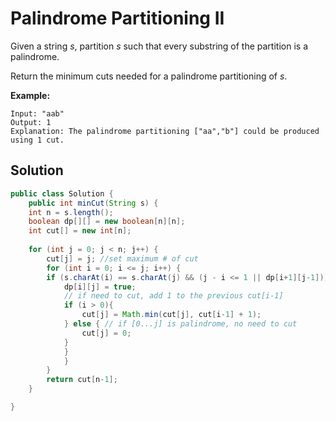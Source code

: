 # Palindrome Partitioning II

Given a string _s_, partition _s_ such that every substring of the partition is a palindrome.

Return the minimum cuts needed for a palindrome partitioning of _s_.

**Example:**

```text
Input: "aab"
Output: 1
Explanation: The palindrome partitioning ["aa","b"] could be produced using 1 cut.
```

## Solution

```java
public class Solution {
    public int minCut(String s) {
	int n = s.length();
	boolean dp[][] = new boolean[n][n];
	int cut[] = new int[n];
 
	for (int j = 0; j < n; j++) {
	    cut[j] = j; //set maximum # of cut
	    for (int i = 0; i <= j; i++) {
		if (s.charAt(i) == s.charAt(j) && (j - i <= 1 || dp[i+1][j-1])) {
		    dp[i][j] = true;
		    // if need to cut, add 1 to the previous cut[i-1]
		    if (i > 0){
		        cut[j] = Math.min(cut[j], cut[i-1] + 1);
		    } else { // if [0...j] is palindrome, no need to cut
		        cut[j] = 0; 
		    }	
	        }
            }
        }
        return cut[n-1];
    }

}
```

